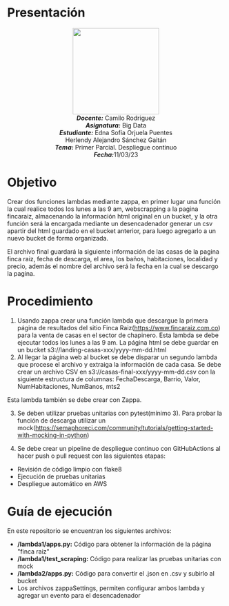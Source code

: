 # Presentación
<p align="center"><img src="https://res-5.cloudinary.com/crunchbase-production/image/upload/c_lpad,h_256,w_256,f_auto,q_auto:eco/v1455514364/pim02bzqvgz0hibsra41.png"width="200" height="200">
</img><br>
<i><b>Docente:</b></i> Camilo Rodriguez
<br>
<i><b>Asignatura:</b></i> Big Data
<br>
<i><b>Estudiante:</b></i> Edna Sofía Orjuela Puentes <br> Herlendy Alejandro Sánchez Gaitán
<br>
<i><b>Tema:</b></i> Primer Parcial. Despliegue continuo
<br>
<i><b>Fecha:</b></i>11/03/23
<br>
</p>

# Objetivo

Crear dos funciones lambdas mediante zappa, en primer lugar una función la cual realice todos los lunes a las 9 am, webscrapping a la pagina fincaraiz, almacenando la información html original en un bucket, y la otra función será la encargada mediante un desencadenador generar un csv apartir del html guardado en el bucket anterior, para luego agregarlo a un nuevo bucket de forma organizada.<br>

El archivo final guardará la siguiente información de las casas de la pagina finca raiz, fecha de descarga, el area, los baños, habitaciones, localidad y precio, además el nombre del archivo será la fecha en la cual se descargo la pagina.
# Procedimiento

1. Usando zappa crear una función lambda que descargue la primera página de resultados del sitio Finca Raiz(https://www.fincaraiz.com.co) para la venta de casas en el sector de chapinero.
Esta lambda se debe ejecutar todos los lunes a las 9 am.
La página html se debe guardar en un bucket s3://landing-casas-xxx/yyyy-mm-dd.html
2. Al llegar la página web al bucket se debe disparar un segundo lambda que procese el archivo y extraiga la información de cada casa.
Se debe crear un archivo CSV en s3://casas-final-xxx/yyyy-mm-dd.csv con la siguiente estructura de columnas:
FechaDescarga, Barrio, Valor, NumHabitaciones, NumBanos, mts2

Esta lambda también se debe crear con Zappa.

3. Se deben utilizar pruebas unitarias con pytest(mínimo 3). Para probar la función de descarga utilizar un mock(https://semaphoreci.com/community/tutorials/getting-started-with-mocking-in-python)

4. Se debe crear un pipeline de despliegue continuo con GitHubActions al hacer push o pull request con las siguientes etapas:
* Revisión de código limpio con flake8
* Ejecución de pruebas unitarias
* Despliegue automático en AWS

# Guía de ejecución<br>
En este repositorio se encuentran los siguientes archivos:
* **/lambda1/apps.py:** Código para obtener la información de la página "finca raiz"
* **/lambda1/test_scraping:** Código para realizar las pruebas unitarias con mock
* **/lambda2/apps.py:** Código para convertir el .json en .csv y subirlo al bucket
* Los archivos zappaSettings, permiten configurar ambos lambda y agregar un evento para el desencadenador
